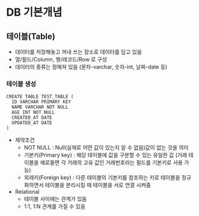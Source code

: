 # DB 기본개념
## 테이블(Table)
- 데이터를 저장해놓고 꺼내 쓰는 장소로 데이터를 담고 있음
- 열/필드/Column, 행/레코드/Row 로 구성
- 데이터의 종류는 정해져 있음 (문자-varchar, 숫자-int, 날짜-date 등)
### 테이블 생성
  ```
  CREATE TABLE TEST_TABLE (
    ID VARCHAR PRIMARY KEY
    NAME VARCHAR NOT NULL
    AGE INT NOT NULL
    CREATED_AT DATE
    UPDATED_AT DATE
  )
  ```
- 제약조건
  - NOT NULL : Null(실제로 어떤 값이 있는지 알 수 없음)값이 없는 것을 의미
  - 기본키(Primary key) : 해당 테이블에 값을 구분할 수 있는 유일한 값 (거래 테이블을 예로들면 각 거래의 고유 값인 거래번호라는 필드를 기본키로 사용 가능)
  - 외래키(Foreign key) : 다른 테이블의 기본키를 참조하는 키로 테이블을 정규화하면서 테이블을 분리시킬 때 테이블을 서로 연결 시켜줌
- Relational
  - 테이블 사이에는 관계가 있음 
  - 1:1, 1:N 관계를 가질 수 있음
